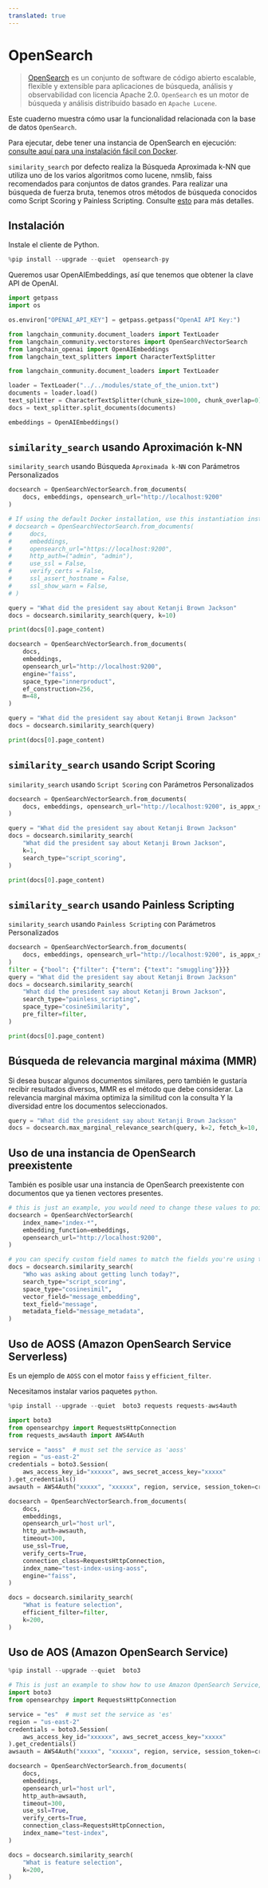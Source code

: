 ```yaml
---
translated: true
---
```


# OpenSearch

> [OpenSearch](https://opensearch.org/) es un conjunto de software de código abierto escalable, flexible y extensible para aplicaciones de búsqueda, análisis y observabilidad con licencia Apache 2.0. `OpenSearch` es un motor de búsqueda y análisis distribuido basado en `Apache Lucene`.

Este cuaderno muestra cómo usar la funcionalidad relacionada con la base de datos `OpenSearch`.

Para ejecutar, debe tener una instancia de OpenSearch en ejecución: [consulte aquí para una instalación fácil con Docker](https://hub.docker.com/r/opensearchproject/opensearch).

`similarity_search` por defecto realiza la Búsqueda Aproximada k-NN que utiliza uno de los varios algoritmos como lucene, nmslib, faiss recomendados para
conjuntos de datos grandes. Para realizar una búsqueda de fuerza bruta, tenemos otros métodos de búsqueda conocidos como Script Scoring y Painless Scripting.
Consulte [esto](https://opensearch.org/docs/latest/search-plugins/knn/index/) para más detalles.

## Instalación

Instale el cliente de Python.

```python
%pip install --upgrade --quiet  opensearch-py
```

Queremos usar OpenAIEmbeddings, así que tenemos que obtener la clave API de OpenAI.

```python
import getpass
import os

os.environ["OPENAI_API_KEY"] = getpass.getpass("OpenAI API Key:")
```

```python
from langchain_community.document_loaders import TextLoader
from langchain_community.vectorstores import OpenSearchVectorSearch
from langchain_openai import OpenAIEmbeddings
from langchain_text_splitters import CharacterTextSplitter
```

```python
from langchain_community.document_loaders import TextLoader

loader = TextLoader("../../modules/state_of_the_union.txt")
documents = loader.load()
text_splitter = CharacterTextSplitter(chunk_size=1000, chunk_overlap=0)
docs = text_splitter.split_documents(documents)

embeddings = OpenAIEmbeddings()
```

## `similarity_search` usando Aproximación k-NN

`similarity_search` usando Búsqueda `Aproximada k-NN` con Parámetros Personalizados

```python
docsearch = OpenSearchVectorSearch.from_documents(
    docs, embeddings, opensearch_url="http://localhost:9200"
)

# If using the default Docker installation, use this instantiation instead:
# docsearch = OpenSearchVectorSearch.from_documents(
#     docs,
#     embeddings,
#     opensearch_url="https://localhost:9200",
#     http_auth=("admin", "admin"),
#     use_ssl = False,
#     verify_certs = False,
#     ssl_assert_hostname = False,
#     ssl_show_warn = False,
# )
```

```python
query = "What did the president say about Ketanji Brown Jackson"
docs = docsearch.similarity_search(query, k=10)
```

```python
print(docs[0].page_content)
```

```python
docsearch = OpenSearchVectorSearch.from_documents(
    docs,
    embeddings,
    opensearch_url="http://localhost:9200",
    engine="faiss",
    space_type="innerproduct",
    ef_construction=256,
    m=48,
)

query = "What did the president say about Ketanji Brown Jackson"
docs = docsearch.similarity_search(query)
```

```python
print(docs[0].page_content)
```

## `similarity_search` usando Script Scoring

`similarity_search` usando `Script Scoring` con Parámetros Personalizados

```python
docsearch = OpenSearchVectorSearch.from_documents(
    docs, embeddings, opensearch_url="http://localhost:9200", is_appx_search=False
)

query = "What did the president say about Ketanji Brown Jackson"
docs = docsearch.similarity_search(
    "What did the president say about Ketanji Brown Jackson",
    k=1,
    search_type="script_scoring",
)
```

```python
print(docs[0].page_content)
```

## `similarity_search` usando Painless Scripting

`similarity_search` usando `Painless Scripting` con Parámetros Personalizados

```python
docsearch = OpenSearchVectorSearch.from_documents(
    docs, embeddings, opensearch_url="http://localhost:9200", is_appx_search=False
)
filter = {"bool": {"filter": {"term": {"text": "smuggling"}}}}
query = "What did the president say about Ketanji Brown Jackson"
docs = docsearch.similarity_search(
    "What did the president say about Ketanji Brown Jackson",
    search_type="painless_scripting",
    space_type="cosineSimilarity",
    pre_filter=filter,
)
```

```python
print(docs[0].page_content)
```

## Búsqueda de relevancia marginal máxima (MMR)

Si desea buscar algunos documentos similares, pero también le gustaría recibir resultados diversos, MMR es el método que debe considerar. La relevancia marginal máxima optimiza la similitud con la consulta Y la diversidad entre los documentos seleccionados.

```python
query = "What did the president say about Ketanji Brown Jackson"
docs = docsearch.max_marginal_relevance_search(query, k=2, fetch_k=10, lambda_param=0.5)
```

## Uso de una instancia de OpenSearch preexistente

También es posible usar una instancia de OpenSearch preexistente con documentos que ya tienen vectores presentes.

```python
# this is just an example, you would need to change these values to point to another opensearch instance
docsearch = OpenSearchVectorSearch(
    index_name="index-*",
    embedding_function=embeddings,
    opensearch_url="http://localhost:9200",
)

# you can specify custom field names to match the fields you're using to store your embedding, document text value, and metadata
docs = docsearch.similarity_search(
    "Who was asking about getting lunch today?",
    search_type="script_scoring",
    space_type="cosinesimil",
    vector_field="message_embedding",
    text_field="message",
    metadata_field="message_metadata",
)
```

## Uso de AOSS (Amazon OpenSearch Service Serverless)

Es un ejemplo de `AOSS` con el motor `faiss` y `efficient_filter`.

Necesitamos instalar varios paquetes `python`.

```python
%pip install --upgrade --quiet  boto3 requests requests-aws4auth
```

```python
import boto3
from opensearchpy import RequestsHttpConnection
from requests_aws4auth import AWS4Auth

service = "aoss"  # must set the service as 'aoss'
region = "us-east-2"
credentials = boto3.Session(
    aws_access_key_id="xxxxxx", aws_secret_access_key="xxxxx"
).get_credentials()
awsauth = AWS4Auth("xxxxx", "xxxxxx", region, service, session_token=credentials.token)

docsearch = OpenSearchVectorSearch.from_documents(
    docs,
    embeddings,
    opensearch_url="host url",
    http_auth=awsauth,
    timeout=300,
    use_ssl=True,
    verify_certs=True,
    connection_class=RequestsHttpConnection,
    index_name="test-index-using-aoss",
    engine="faiss",
)

docs = docsearch.similarity_search(
    "What is feature selection",
    efficient_filter=filter,
    k=200,
)
```

## Uso de AOS (Amazon OpenSearch Service)

```python
%pip install --upgrade --quiet  boto3
```

```python
# This is just an example to show how to use Amazon OpenSearch Service, you need to set proper values.
import boto3
from opensearchpy import RequestsHttpConnection

service = "es"  # must set the service as 'es'
region = "us-east-2"
credentials = boto3.Session(
    aws_access_key_id="xxxxxx", aws_secret_access_key="xxxxx"
).get_credentials()
awsauth = AWS4Auth("xxxxx", "xxxxxx", region, service, session_token=credentials.token)

docsearch = OpenSearchVectorSearch.from_documents(
    docs,
    embeddings,
    opensearch_url="host url",
    http_auth=awsauth,
    timeout=300,
    use_ssl=True,
    verify_certs=True,
    connection_class=RequestsHttpConnection,
    index_name="test-index",
)

docs = docsearch.similarity_search(
    "What is feature selection",
    k=200,
)
```
